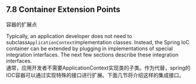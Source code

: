## 7.8 Container Extension Points

容器的扩展点

Typically, an application developer does not need to subclass`ApplicationContext`implementation classes. Instead, the Spring IoC container can be extended by plugging in implementations of special integration interfaces. The next few sections describe these integration interfaces.  
通常，应用开发者不需要ApplicationContext实现类的子类。作为代替，spring的IOC容器可以通过实现特殊的接口进行扩展。下面几节将介绍这样的集成接口。

